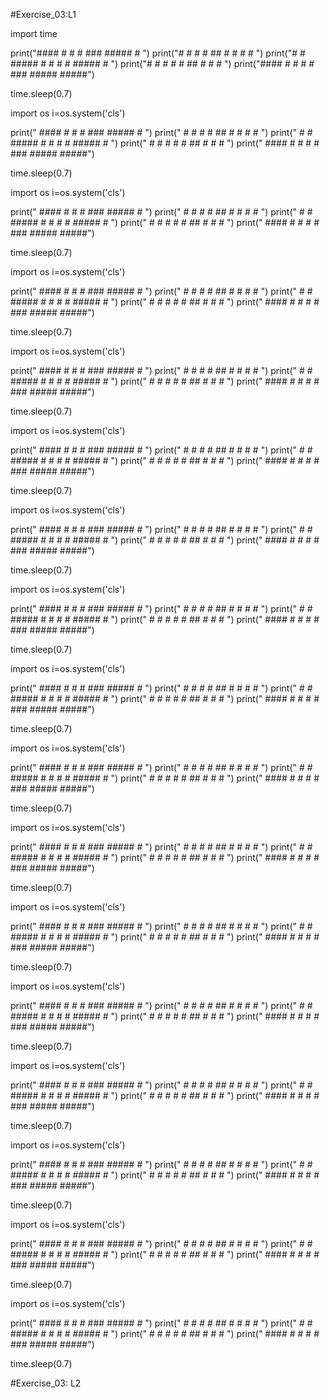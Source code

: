 #Exercise_03:L1

import time

print("####     #    #   #  ###  #####  #    ")
print("#   #   # #   ##  #   #   #      #    ")
print("#   #  #####  # # #   #   #####  #    ")
print("#   #  #   #  #  ##   #   #      #    ")
print("####   #   #  #   #  ###  #####  #####")

time.sleep(0.7)

import os
i=os.system('cls')

print(" ####     #    #   #  ###  #####  #    ")
print(" #   #   # #   ##  #   #   #      #    ")
print(" #   #  #####  # # #   #   #####  #    ")
print(" #   #  #   #  #  ##   #   #      #    ")
print(" ####   #   #  #   #  ###  #####  #####")

time.sleep(0.7)

import os
i=os.system('cls')

print("  ####     #    #   #  ###  #####  #    ")
print("  #   #   # #   ##  #   #   #      #    ")
print("  #   #  #####  # # #   #   #####  #    ")
print("  #   #  #   #  #  ##   #   #      #    ")
print("  ####   #   #  #   #  ###  #####  #####")

time.sleep(0.7)

import os
i=os.system('cls')

print("   ####     #    #   #  ###  #####  #    ")
print("   #   #   # #   ##  #   #   #      #    ")
print("   #   #  #####  # # #   #   #####  #    ")
print("   #   #  #   #  #  ##   #   #      #    ")
print("   ####   #   #  #   #  ###  #####  #####")

time.sleep(0.7)

import os
i=os.system('cls')

print("    ####     #    #   #  ###  #####  #    ")
print("    #   #   # #   ##  #   #   #      #    ")
print("    #   #  #####  # # #   #   #####  #    ")
print("    #   #  #   #  #  ##   #   #      #    ")
print("    ####   #   #  #   #  ###  #####  #####")

time.sleep(0.7)

import os
i=os.system('cls')

print("     ####     #    #   #  ###  #####  #    ")
print("     #   #   # #   ##  #   #   #      #    ")
print("     #   #  #####  # # #   #   #####  #    ")
print("     #   #  #   #  #  ##   #   #      #    ")
print("     ####   #   #  #   #  ###  #####  #####")

time.sleep(0.7)

import os
i=os.system('cls')

print("      ####     #    #   #  ###  #####  #    ")
print("      #   #   # #   ##  #   #   #      #    ")
print("      #   #  #####  # # #   #   #####  #    ")
print("      #   #  #   #  #  ##   #   #      #    ")
print("      ####   #   #  #   #  ###  #####  #####")

time.sleep(0.7)

import os
i=os.system('cls')

print("       ####     #    #   #  ###  #####  #    ")
print("       #   #   # #   ##  #   #   #      #    ")
print("       #   #  #####  # # #   #   #####  #    ")
print("       #   #  #   #  #  ##   #   #      #    ")
print("       ####   #   #  #   #  ###  #####  #####")

time.sleep(0.7)

import os
i=os.system('cls')

print("        ####     #    #   #  ###  #####  #    ")
print("        #   #   # #   ##  #   #   #      #    ")
print("        #   #  #####  # # #   #   #####  #    ")
print("        #   #  #   #  #  ##   #   #      #    ")
print("        ####   #   #  #   #  ###  #####  #####")

time.sleep(0.7)

import os
i=os.system('cls')

print("         ####     #    #   #  ###  #####  #    ")
print("         #   #   # #   ##  #   #   #      #    ")
print("         #   #  #####  # # #   #   #####  #    ")
print("         #   #  #   #  #  ##   #   #      #    ")
print("         ####   #   #  #   #  ###  #####  #####")

time.sleep(0.7)

import os
i=os.system('cls')

print("          ####     #    #   #  ###  #####  #    ")
print("          #   #   # #   ##  #   #   #      #    ")
print("          #   #  #####  # # #   #   #####  #    ")
print("          #   #  #   #  #  ##   #   #      #    ")
print("          ####   #   #  #   #  ###  #####  #####")

time.sleep(0.7)

import os
i=os.system('cls')

print("           ####     #    #   #  ###  #####  #    ")
print("           #   #   # #   ##  #   #   #      #    ")
print("           #   #  #####  # # #   #   #####  #    ")
print("           #   #  #   #  #  ##   #   #      #    ")
print("           ####   #   #  #   #  ###  #####  #####")

time.sleep(0.7)

import os
i=os.system('cls')

print("            ####     #    #   #  ###  #####  #    ")
print("            #   #   # #   ##  #   #   #      #    ")
print("            #   #  #####  # # #   #   #####  #    ")
print("            #   #  #   #  #  ##   #   #      #    ")
print("            ####   #   #  #   #  ###  #####  #####")

time.sleep(0.7)

import os
i=os.system('cls')

print("             ####     #    #   #  ###  #####  #    ")
print("             #   #   # #   ##  #   #   #      #    ")
print("             #   #  #####  # # #   #   #####  #    ")
print("             #   #  #   #  #  ##   #   #      #    ")
print("             ####   #   #  #   #  ###  #####  #####")

time.sleep(0.7)

import os
i=os.system('cls')

print("              ####     #    #   #  ###  #####  #    ")
print("              #   #   # #   ##  #   #   #      #    ")
print("              #   #  #####  # # #   #   #####  #    ")
print("              #   #  #   #  #  ##   #   #      #    ")
print("              ####   #   #  #   #  ###  #####  #####")

time.sleep(0.7)

import os
i=os.system('cls')

print("               ####     #    #   #  ###  #####  #    ")
print("               #   #   # #   ##  #   #   #      #    ")
print("               #   #  #####  # # #   #   #####  #    ")
print("               #   #  #   #  #  ##   #   #      #    ")
print("               ####   #   #  #   #  ###  #####  #####")

time.sleep(0.7)

import os
i=os.system('cls')

print("               ####     #    #   #  ###  #####  #    ")
print("               #   #   # #   ##  #   #   #      #    ")
print("               #   #  #####  # # #   #   #####  #    ")
print("               #   #  #   #  #  ##   #   #      #    ")
print("               ####   #   #  #   #  ###  #####  #####")

time.sleep(0.7)

#Exercise_03: L2
